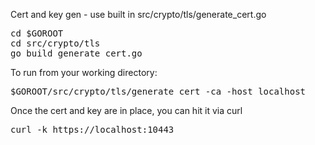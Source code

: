 Cert and key gen - use built in src/crypto/tls/generate_cert.go

<pre>
cd $GOROOT
cd src/crypto/tls
go build generate_cert.go
</pre>

To run from your working directory:

<pre>
$GOROOT/src/crypto/tls/generate_cert -ca -host localhost
</pre>


Once the cert and key are in place, you can hit it via curl

<pre>
curl -k https://localhost:10443
</pre>


